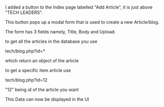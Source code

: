 I added a button to the Index page labelled "Add Article", it is just above "TECH LEADERS".

This button pops up a modal form that is used to create a new Article/blog.

The form has 3 fields namely, Title, Body and Upload.

to get all the articles in the database you use

tech/blog.php?id=*

which return an object of the article

to get a specific item article use

tech/blog.php?id=12

"12" being id of the article you want

This Data can now be displayed in the UI